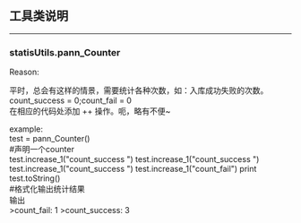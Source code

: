 ## 工具类说明
***
### statisUtils.pann_Counter
Reason:

平时，总会有这样的情景，需要统计各种次数，如：入库成功失败的次数。  
count_success = 0;count_fail = 0  
在相应的代码处添加 ++ 操作。呃，略有不便~

example:  
test = pann_Counter()  
\#声明一个counter  
test.increase_1("count_success ")
test.increase_1("count_success ")
test.increase_1("count_success ")
test.increase_1("count_fail")
print test.toString()  
\#格式化输出统计结果  
输出  
\>count_fail:	1
\>count_success:	3
